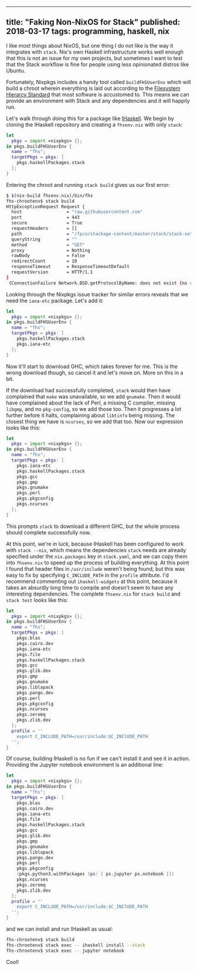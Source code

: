 --------------------------------------------------------------------------------
title: "Faking Non-NixOS for Stack"
published: 2018-03-17
tags: programming, haskell, nix
--------------------------------------------------------------------------------

I like most things about NixOS, but one thing I do not like is the way it
integrates with `stack`. Nix's own Haskell infrastructure works well enough
that this is not an issue for my own projects, but sometimes I want to test
that the Stack workflow is fine for people using less opinionated distros like
Ubuntu.

Fortunately, Nixpkgs includes a handy tool called `buildFHSUserEnv` which will
build a chroot wherein everything is laid out according to the [Filesystem
Hierarcy Standard](https://en.wikipedia.org/wiki/Filesystem_Hierarchy_Standard)
that most software is accustomed to. This means we can provide an environment
with Stack and any dependencies and it will happily run.

Let's walk through doing this for a package like
[IHaskell](https://github.com/gibiansky/IHaskell). We begin by cloning the
IHaskell repository and creating a `fhsenv.nix` with only `stack`:

```nix
let
  pkgs = import <nixpkgs> {};
in pkgs.buildFHSUserEnv {
  name = "fhs";
  targetPkgs = pkgs: [
    pkgs.haskellPackages.stack
  ];
}
```

Entering the chroot and running `stack build` gives us our first error:

```bash
$ $(nix-build fhsenv.nix)/bin/fhs
fhs-chrootenv$ stack build
HttpExceptionRequest Request {
  host                 = "raw.githubusercontent.com"
  port                 = 443
  secure               = True
  requestHeaders       = []
  path                 = "/fpco/stackage-content/master/stack/stack-setup-2.yaml"
  queryString          = ""
  method               = "GET"
  proxy                = Nothing
  rawBody              = False
  redirectCount        = 10
  responseTimeout      = ResponseTimeoutDefault
  requestVersion       = HTTP/1.1
}
 (ConnectionFailure Network.BSD.getProtocolByName: does not exist (no such protocol name: tcp))
```

Looking through the Nixpkgs issue tracker for similar errors reveals that we
need the `iana-etc` package. Let's add it:

```nix
let
  pkgs = import <nixpkgs> {};
in pkgs.buildFHSUserEnv {
  name = "fhs";
  targetPkgs = pkgs: [
    pkgs.haskellPackages.stack
    pkgs.iana-etc
  ];
}
```

Now it'll start to download GHC, which takes forever for me. This is the wrong
download though, so cancel it and let's move on. More on this in a bit.

If the download had successfully completed, `stack` would then have complained
that `make` was unavailable, so we add `gnumake`. Then it would have complained
about the lack of Perl, a missing C compiler, missing `libgmp`, and no
`pkg-config`, so we add those too. Then it progresses a lot further before it
halts, complaining about `libtinfo` being missing. The closest thing we have is
`ncurses`, so we add that too. Now our expression looks like this:

```nix
let
  pkgs = import <nixpkgs> {};
in pkgs.buildFHSUserEnv {
  name = "fhs";
  targetPkgs = pkgs: [
    pkgs.iana-etc
    pkgs.haskellPackages.stack
    pkgs.gcc
    pkgs.gmp
    pkgs.gnumake
    pkgs.perl
    pkgs.pkgconfig
    pkgs.ncurses
  ];
}

```

This prompts `stack` to download a different GHC, but the whole process should
complete successfully now.

At this point, we're in luck, because IHaskell has been configured to work with
`stack --nix`, which means the dependencies `stack` needs are already specified
under the `nix.packages` key in `stack.yaml`, and we can copy them into
`fhsenv.nix` to speed up the process of building everything. At this point I
found that header files in `/usr/include` weren't being found, but this was
easy to fix by specifying `C_INCLUDE_PATH` in the `profile` attribute. I'd
recommend commenting out `ihaskell-widgets` at this point, because it takes an
absurdly long time to compile and doesn't seem to have any interesting
dependencies. The complete `fhsenv.nix` for `stack build` and `stack test`
looks like this:

```nix
let
  pkgs = import <nixpkgs> {};
in pkgs.buildFHSUserEnv {
  name = "fhs";
  targetPkgs = pkgs: [
    pkgs.blas
    pkgs.cairo.dev
    pkgs.iana-etc
    pkgs.file
    pkgs.haskellPackages.stack
    pkgs.gcc
    pkgs.glib.dev
    pkgs.gmp
    pkgs.gnumake
    pkgs.liblapack
    pkgs.pango.dev
    pkgs.perl
    pkgs.pkgconfig
    pkgs.ncurses
    pkgs.zeromq
    pkgs.zlib.dev
  ];
  profile = ''
    export C_INCLUDE_PATH=/usr/include:$C_INClUDE_PATH
  '';
}
```

Of course, building IHaskell is no fun if we can't install it and see it in
action. Providing the Jupyter notebook environment is an additional line:

```nix
let
  pkgs = import <nixpkgs> {};
in pkgs.buildFHSUserEnv {
  name = "fhs";
  targetPkgs = pkgs: [
    pkgs.blas
    pkgs.cairo.dev
    pkgs.iana-etc
    pkgs.file
    pkgs.haskellPackages.stack
    pkgs.gcc
    pkgs.glib.dev
    pkgs.gmp
    pkgs.gnumake
    pkgs.liblapack
    pkgs.pango.dev
    pkgs.perl
    pkgs.pkgconfig
    (pkgs.python3.withPackages (ps: [ ps.jupyter ps.notebook ]))
    pkgs.ncurses
    pkgs.zeromq
    pkgs.zlib.dev
  ];
  profile = ''
    export C_INCLUDE_PATH=/usr/include:$C_INClUDE_PATH
  '';
}
```

and we can install and run IHaskell as usual:

```bash
fhs-chrootenv$ stack build
fhs-chrootenv$ stack exec -- ihaskell install --stack
fhs-chrootenv$ stack exec -- jupyter notebook
```

Cool!
